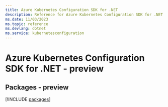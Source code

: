 ```yaml
---
title: Azure Kubernetes Configuration SDK for .NET
description: Reference for Azure Kubernetes Configuration SDK for .NET
ms.date: 11/03/2023
ms.topic: reference
ms.devlang: dotnet
ms.service: kubernetesconfiguration
---
```

# Azure Kubernetes Configuration SDK for .NET - preview
## Packages - preview
[!INCLUDE [packages](kubernetes-configuration-index.md)]